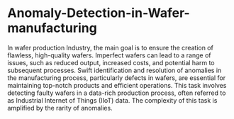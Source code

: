 # Anomaly-Detection-in-Wafer-manufacturing

In wafer production Industry, the main goal is to ensure the creation of flawless, high-quality wafers. Imperfect wafers can lead to a range of issues, such as reduced output, increased costs, and potential harm to subsequent processes. Swift identification and resolution of anomalies in the manufacturing process, particularly defects in wafers, are essential for maintaining top-notch products and efficient operations. This task involves detecting faulty wafers in a data-rich production process, often referred to as Industrial Internet of Things (IIoT) data. The complexity of this task is amplified by the rarity of anomalies.
